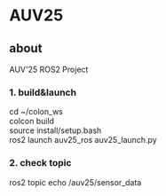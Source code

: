 # AUV25

## about
AUV'25 ROS2 Project

### 1. build&launch

cd ~/colon_ws<br>
colcon build<br>
source install/setup.bash<br>
ros2 launch auv25_ros auv25_launch.py<br>

### 2. check topic

ros2 topic echo /auv25/sensor_data<br>
